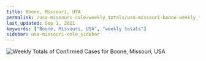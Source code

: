 ```yaml
---
title: Boone, Missouri, USA
permalink: /usa-missouri-cole/weekly_totals/usa-missouri-boone-weekly_totals.html
last_updated: Sep 1, 2021
keywords: ["Boone, Missouri, USA", "weekly totals"]
sidebar: usa-missouri-cole_sidebar
---
```


![Weekly Totals of Confirmed Cases for Boone, Missouri, USA](/covid_tracker/images/graphs/usa-missouri-boone-weekly_totals_graph.png)

